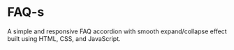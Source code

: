 # FAQ-s
A simple and responsive FAQ accordion with smooth expand/collapse effect built using HTML, CSS, and JavaScript.

